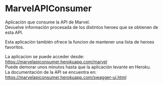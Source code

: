 # MarvelAPIConsumer
 Aplicación que consume la API de Marvel.  
 Devuelve información procesada de los distintos heroes que se obtienen de esta API.  
 
 Esta aplicación también ofrece la funcion de mantener una lista de heroes
 favoritos.  
  
La aplicacion se puede acceder desde: https://marvelapiconsumer.herokuapp.com/marvel  
  Puede demorar unos minutos hasta que la aplicación levante en Heroku.  
La documentación de la API se encuentra en: https://marvelapiconsumer.herokuapp.com/swagger-ui.html
